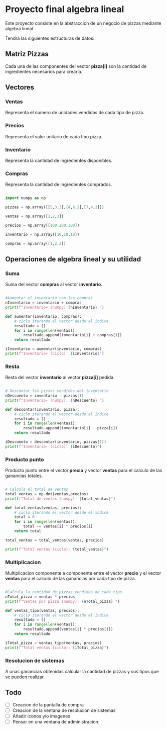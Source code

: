 # Proyecto final algebra lineal

Este proyecto consiste en la abstraccion de un negocio de pizzas mediante algebra lineal

Tendrá las siguientes estructuras de datos:

## Matriz Pizzas

Cada una de las componentes del vector **pizza[i]** son la cantidad de ingredientes necesarios para crearla.

## Vectores

### Ventas

Representa el numero de unidades vendidas de cada tipo de pizza.

### Precios

Representa el valor unitario de cada tipo pizza.

### Inventario

Representa la cantidad de ingredientes disponibles.

### Compras

Representa la cantidad de ingredientes comprados.

```python

import numpy as np

pizzas = np.array([[5,3,3],[4,6,2],[7,4,2]])

ventas = np.array([1,2,3])

precios = np.array([100,200,300])

inventario = np.array([10,10,10])

compras = np.array([1,2,3])

```

## Operaciones de algebra lineal y su utilidad

### Suma

Suma del vector **compras** al vector **inventario**.

``` python

#Aumentar el inventario con las compras
nInventario = inventario + compras
print(f"Inventario+ (numpy):{nInventario} ")

def aumentar(inventario, compras):
    # ciclo iterando el vector desde el indice 
    resultado = []
    for i in range(len(ventas)):
        resultado.append(inventario[i] + compras[i])
    return resultado

iInventario = aumentar(inventario, compras)
print(f"Inventario+ (ciclo): {iInventario}")

```

### Resta

Resta del vector **inventario** al vector **pizza[i]** pedida.

``` python

# Descontar las pizzas vendidas del inventario
nDescuento = inventario - pizzas[1]
print(f"Inventario- (numpy): {nDescuento} ")

def descontar(inventario, pizza):
    # ciclo iterando el vector desde el indice 
    resultado = []
    for i in range(len(ventas)):
        resultado.append(inventario[i] - pizza[i])
    return resultado

iDescuento = descontar(inventario, pizzas[1])
print(f"Inventario- (ciclo): {iDescuento}")

```

### Producto punto

Producto punto entre el vector **precio** y vector **ventas** para el calculo de las ganancias totales.

``` python

# Calcula el total de ventas
total_ventas = np.dot(ventas,precios)
print(f"Total de ventas (numpy): {total_ventas}")

def total_ventas(ventas, precios):
    # ciclo iterando el vector desde el indice 
    total = 0
    for i in range(len(ventas)):
        total += ventas[i] * precios[i]
    return total

total_ventas = total_ventas(ventas, precios)

print(f"Total ventas (ciclo): {total_ventas}")

```

### Multiplicacion

Multiplicacion componente a componente entre el vector **precio** y el vector **ventas** para el calculo de las ganancias por cada tipo de pizza.

``` python

#Calcula la cantidad de pizzas vendidas de cada tipo 
nTotal_pizza = ventas * precios
print(f"Ventas por pizza (numpy): {nTotal_pizza} ")

def ventas_tipo(ventas, precios):
    # ciclo iterando el vector desde el indice 
    resultado = []
    for i in range(len(ventas)):
        resultado.append(ventas[i] * precios[i])
    return resultado

iTotal_pizza = ventas_tipo(ventas, precios)
print(f"Total ventas (ciclo): {iTotal_pizza}")

```

### Resolucion de sistemas

A unas ganancias obtenidas calcular la cantidad de pizzas y sus tipos que se pueden realizar.

## Todo

- [ ] Creacion de la pantalla de compra
- [ ] Creacion de la ventana de resolucion de sistemas
- [ ] Añadir iconos y/o imagenes
- [ ] Pensar en una ventana de administracion.
